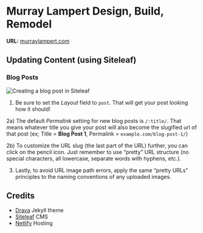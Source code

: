 # Murray Lampert Design, Build, Remodel

**URL:** [murraylampert.com](https://murraylampert.com)

## Updating Content (using Siteleaf)

### Blog Posts

![Creating a blog post in Siteleaf](https://murraylampert.com/uploads/siteleaf-blog-post.png)

1) Be sure to set the *Layout* field to `post`. That will get your post looking how it should!

2a) The default *Permalink* setting for new blog posts is `/:title/`. That means whatever title you give your post will also become the slugified url of that post (ex; Title = **Blog Post 1**, Permalink = `example.com/blog-post-1/`)

2b) To customize the URL slug (the last part of the URL) further, you can click on the pencil icon. Just remember to use “pretty” URL structure (no special characters, all lowercase, separate words with hyphens, etc.).

3) Lastly, to avoid URL image path errors, apply the same “pretty URLs” principles to the naming conventions of any uploaded images.

## Credits

- [Drava](http://drava.blahlab.com/portfolio-item.html) Jekyll theme
- [Siteleaf](https://www.siteleaf.com/) CMS
- [Netlify](https://www.netlify.com/) Hosting
